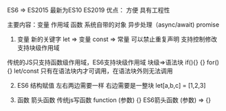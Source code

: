 ES6 => ES2015
最新为ES10 ES2019
优点： 方便 具有工程性

主要内容：变量 作用域 函数 系统自带的对象 异步处理（async/await) promise

1. 变量
  新的关键字 let => 变量 const => 常量
  可以禁止重复声明  支持控制修改 支持块级作用域 

  传统的JS只支持函数级作用域，ES6支持块级作用域 
  块级=>语法块 if(){}  {}  for(){}
  let/const 只有在语法块内才可调用，在语法块外则无法调用

2. ES6 结构赋值
 左右两边需要一样 右边需要是一整块
 let[a,b,c] = [1,2,3]

3. 函数 箭头函数
  传统js写函数 function (参数) {}
  ES6箭头函数 (参数) => {}